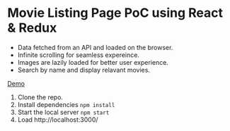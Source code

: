 # Movie Listing Page PoC using React & Redux

- Data fetched from an API and loaded on the browser. 
- Infinite scrolling for seamless expereince. 
- Images are lazily loaded for better user experience.
- Search by name and display relavant movies. 



[Demo](https://sudmon200.github.io/dg-poc/)

1. Clone the repo.
2. Install dependencies `npm install` 
3. Start the local server `npm start`
4. Load http://localhost:3000/
